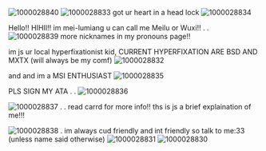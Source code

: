 ![1000028840](https://github.com/user-attachments/assets/0c8b14ae-e46d-41eb-acd8-b07e39f6db0b)
![1000028833](https://github.com/user-attachments/assets/d62acd79-197c-4d90-ab41-32b787b4edda)
 got ur heart in a head lock ![1000028834](https://github.com/user-attachments/assets/6734479a-fa87-4eca-a761-fe5d16b55c81)


Hello!! HIHII!! im mei-lumiang u can call me Meilu or Wuxi!! . . ![1000028839](https://github.com/user-attachments/assets/b6f43022-0bc0-4b06-81f0-0475b7c69d17)
 more nicknames in my pronouns page!! 

im js ur local hyperfixationist kid, CURRENT HYPERFIXATION ARE BSD AND MXTX (will always be my comf) ![1000028832](https://github.com/user-attachments/assets/84750022-61f9-4d37-937f-cb2fbb140ef2)

and and im a MSI ENTHUSIAST ![1000028835](https://github.com/user-attachments/assets/366e04a2-15b9-4bec-a5bc-7f771672f7fe)


PLS SIGN MY ATA . . ![1000028836](https://github.com/user-attachments/assets/79e38977-f305-479e-b28b-e19bedeb5e38)

![1000028837](https://github.com/user-attachments/assets/ea66c12a-05ec-4be7-bb56-ea2d835e1835)
 . . read carrd for more info!! ths is js a brief explaination of me!!!

![1000028838](https://github.com/user-attachments/assets/8ed03692-7980-495f-b4aa-f523b238a28c)
 . im always cud friendly and int friendly so talk to me:33 (unless name said otherwise) ![1000028831](https://github.com/user-attachments/assets/d8de8fbe-566f-4cd6-a5ab-b53d4a6f61bc)
![1000028830](https://github.com/user-attachments/assets/bd179f20-892b-4cee-8ba3-02f1f67d7ee9)
